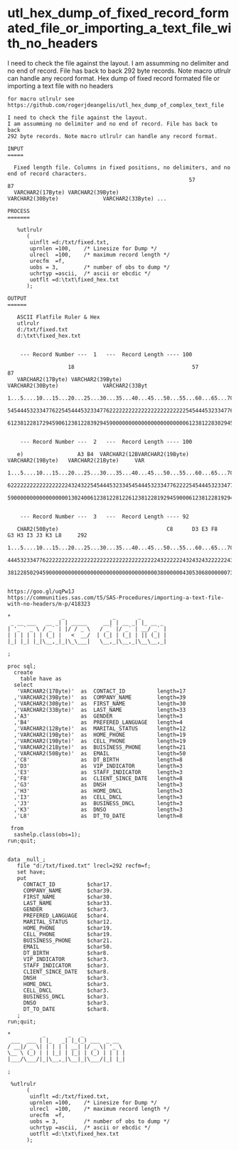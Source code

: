 # utl_hex_dump_of_fixed_record_formated_file_or_importing_a_text_file_with_no_headers
I need to check the file against the layout. I am assumming no delimiter and no end of record. File has back to back 292 byte records. Note macro utlrulr can handle any record format.
    Hex dump of fixed record formated file or importing a text file with no headers

    for macro utlrulr see
    https://github.com/rogerjdeangelis/utl_hex_dump_of_complex_text_file

    I need to check the file against the layout.
    I am assumming no delimiter and no end of record. File has back to back
    292 byte records. Note macro utlrulr can handle any record format.

    INPUT
    =====

      Fixed length file. Columns in fixed positions, no delimiters, and no end of record characters.
                                                             57                            87
      VARCHAR2(17Byte) VARCHAR2(39Byte)                       VARCHAR2(30Byte)              VARCHAR2(33Byte) ...

    PROCESS
    =======

       %utlrulr
          (
           uinflt =d:/txt/fixed.txt,
           uprnlen =100,    /* Linesize for Dump */
           ulrecl  =100,    /* maximum record length */
           urecfm  =f,
           uobs = 3,        /* number of obs to dump */
           uchrtyp =ascii,  /* ascii or ebcdic */
           uotflt =d:\txt\fixed_hex.txt
          );

    OUTPUT
    ======

       ASCII Flatfile Ruler & Hex
       utlrulr
       d:/txt/fixed.txt
       d:\txt\fixed_hex.txt


        --- Record Number ---  1   ---  Record Length ---- 100

                       18                                     57                            87
       VARCHAR2(17Byte) VARCHAR2(39Byte)                       VARCHAR2(30Byte)              VARCHAR2(33Byt
       1...5....10...15...20...25...30...35...40...45...50...55...60...65...70...75...80...85...90...95...1
       5454445323347762254544453233477622222222222222222222222254544453233477622222222222222254544453233477
       6123812281729459061238122839294590000000000000000000000061238122830294590000000000000061238122833294


        --- Record Number ---  2   ---  Record Length ---- 100

       e)                 A3 B4  VARCHAR2(12BVARCHAR2(19Byte)   VARCHAR2(19Byte)   VARCHAR2(21Byte)     VAR
       1...5....10...15...20...25...30...35...40...45...50...55...60...65...70...75...80...85...90...95...1
       6222222222222222222432432254544453233454544453233477622225454445323347762222545444532334776222222545
       5900000000000000000130240061238122812261238122819294590006123812281929459000612381228212945900000612


        --- Record Number ---  3   ---  Record Length ---- 92

       CHAR2(50Byte)                                  C8      D3 E3 F8      G3 H3 I3 J3 K3 L8     292
       1...5....10...15...20...25...30...35...40...45...50...55...60...65...70...75...80...85...90.
       44453233477622222222222222222222222222222222222432222224324324322222243243243243243243222222
       381228502945900000000000000000000000000000000003800000043053068000000730830930A30B30C8000000


    https://goo.gl/uqPw1J
    https://communities.sas.com/t5/SAS-Procedures/importing-a-text-file-with-no-headers/m-p/418323

    *                _               _       _
     _ __ ___   __ _| | _____     __| | __ _| |_ __ _
    | '_ ` _ \ / _` | |/ / _ \   / _` |/ _` | __/ _` |
    | | | | | | (_| |   <  __/  | (_| | (_| | || (_| |
    |_| |_| |_|\__,_|_|\_\___|   \__,_|\__,_|\__\__,_|

    ;

    proc sql;
      create
        table have as
      select
       'VARCHAR2(17Byte)'  as  CONTACT_ID          length=17
      ,'VARCHAR2(39Byte)'  as  COMPANY_NAME        length=39
      ,'VARCHAR2(30Byte)'  as  FIRST_NAME          length=30
      ,'VARCHAR2(33Byte)'  as  LAST_NAME           length=33
      ,'A3'                as  GENDER              length=3
      ,'B4'                as  PREFERED_LANGUAGE   length=4
      ,'VARCHAR2(12Byte)'  as  MARITAL_STATUS      length=12
      ,'VARCHAR2(19Byte)'  as  HOME_PHONE          length=19
      ,'VARCHAR2(19Byte)'  as  CELL_PHONE          length=19
      ,'VARCHAR2(21Byte)'  as  BUISINESS_PHONE     length=21
      ,'VARCHAR2(50Byte)'  as  EMAIL               length=50
      ,'C8'                as  DT_BIRTH            length=8
      ,'D3'                as  VIP_INDICATOR       length=3
      ,'E3'                as  STAFF_INDICATOR     length=3
      ,'F8'                as  CLIENT_SINCE_DATE   length=8
      ,'G3'                as  DNSH                length=3
      ,'H3'                as  HOME_DNCL           length=3
      ,'I3'                as  CELL_DNCL           length=3
      ,'J3'                as  BUSINESS_DNCL       length=3
      ,'K3'                as  DNSO                length=3
      ,'L8'                as  DT_TO_DATE          length=8

     from
      sashelp.class(obs=1);
    run;quit;


    data _null_;
       file "d:/txt/fixed.txt" lrecl=292 recfm=f;
       set have;
       put
         CONTACT_ID          $char17.
         COMPANY_NAME        $char39.
         FIRST_NAME          $char30.
         LAST_NAME           $char33.
         GENDER              $char3.
         PREFERED_LANGUAGE   $char4.
         MARITAL_STATUS      $char12.
         HOME_PHONE          $char19.
         CELL_PHONE          $char19.
         BUISINESS_PHONE     $char21.
         EMAIL               $char50.
         DT_BIRTH            $char8.
         VIP_INDICATOR       $char3.
         STAFF_INDICATOR     $char3.
         CLIENT_SINCE_DATE   $char8.
         DNSH                $char3.
         HOME_DNCL           $char3.
         CELL_DNCL           $char3.
         BUSINESS_DNCL       $char3.
         DNSO                $char3.
         DT_TO_DATE          $char8.
       ;
    run;quit;

    *          _       _   _
     ___  ___ | |_   _| |_(_) ___  _ __
    / __|/ _ \| | | | | __| |/ _ \| '_ \
    \__ \ (_) | | |_| | |_| | (_) | | | |
    |___/\___/|_|\__,_|\__|_|\___/|_| |_|

    ;

     %utlrulr
          (
           uinflt =d:/txt/fixed.txt,
           uprnlen =100,    /* Linesize for Dump */
           ulrecl  =100,    /* maximum record length */
           urecfm  =f,
           uobs = 3,        /* number of obs to dump */
           uchrtyp =ascii,  /* ascii or ebcdic */
           uotflt =d:\txt\fixed_hex.txt
          );


